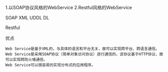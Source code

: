 1.以SOAP协议风格的WebService
2.Restful风格的WebService

SOAP
XML   UDDL    DL


Restful

优点

```
Web Service是基于XML的，与具体的语言和平台无关，故可以实现跨平台、跨语言通信。
Web Service是采用SOAP协议（简单对象访问协议）进行通信的，该协议基于HTTP协议，故可以实现跨防火墙通信。
Web Service可以很容易的实现分布式的应用程序。
```

